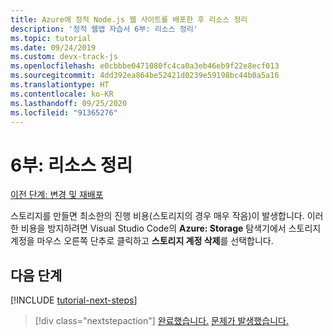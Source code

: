 ```yaml
---
title: Azure에 정적 Node.js 웹 사이트를 배포한 후 리소스 정리
description: '정적 웹앱 자습서 6부: 리소스 정리'
ms.topic: tutorial
ms.date: 09/24/2019
ms.custom: devx-track-js
ms.openlocfilehash: e0cbbbe0471080fc4ca0a3eb46eb9f22e8ecf013
ms.sourcegitcommit: 4dd392ea864be52421d0239e59198bc44b0a5a16
ms.translationtype: HT
ms.contentlocale: ko-KR
ms.lasthandoff: 09/25/2020
ms.locfileid: "91365276"
---
```

# <a name="part-6-clean-up-resources"></a>6부: 리소스 정리

[이전 단계: 변경 및 재배포](tutorial-vscode-static-website-node-05.md)

스토리지를 만들면 최소한의 진행 비용(스토리지의 경우 매우 작음)이 발생합니다. 이러한 비용을 방지하려면 Visual Studio Code의 **Azure: Storage** 탐색기에서 스토리지 계정을 마우스 오른쪽 단추로 클릭하고 **스토리지 계정 삭제**를 선택합니다.

## <a name="next-steps"></a>다음 단계

[!INCLUDE [tutorial-next-steps](includes/tutorial-next-steps.md)]

> [!div class="nextstepaction"]
> [완료했습니다.](node-howto-create-static-site-jamstack.md) [문제가 발생했습니다.](https://www.research.net/r/PWZWZ52?tutorial=node-deployment-staticwebsite&step=clean-up-resources)
